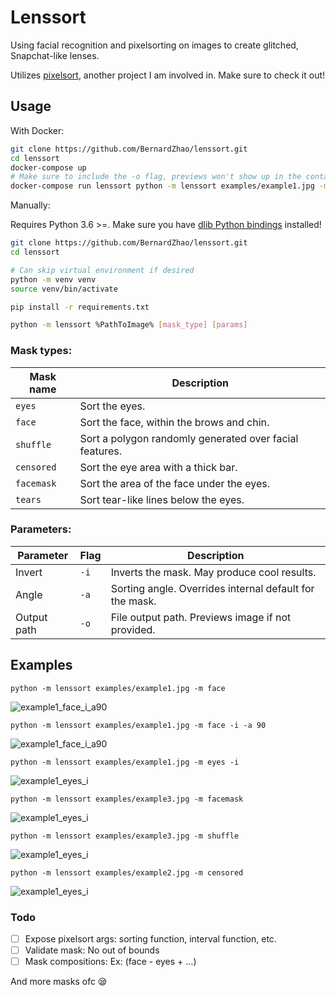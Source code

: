 # Lenssort

Using facial recognition and pixelsorting on images to create glitched, Snapchat-like lenses.

Utilizes [pixelsort](https://github.com/satyarth/pixelsort), another project I am involved in. Make sure to check it out!

## Usage

With Docker:

```bash
git clone https://github.com/BernardZhao/lenssort.git
cd lenssort
docker-compose up
# Make sure to include the -o flag, previews won't show up in the container.
docker-compose run lenssort python -m lenssort examples/example1.jpg -m face -o example_result.png
```

Manually:

Requires Python 3.6 >=.
Make sure you have [dlib Python bindings](https://gist.github.com/ageitgey/629d75c1baac34dfa5ca2a1928a7aeaf) installed!

```bash
git clone https://github.com/BernardZhao/lenssort.git
cd lenssort

# Can skip virtual environment if desired
python -m venv venv 
source venv/bin/activate

pip install -r requirements.txt

python -m lenssort %PathToImage% [mask_type] [params]
```

### Mask types:

Mask name | Description
----------|------------
`eyes`    | Sort the eyes.
`face`    | Sort the face, within the brows and chin.
`shuffle` | Sort a polygon randomly generated over facial features.
`censored`| Sort the eye area with a thick bar.
`facemask`| Sort the area of the face under the eyes.
`tears`   | Sort tear-like lines below the eyes.

### Parameters:

Parameter   | Flag 	| Description
------------|-------|------------
Invert      | `-i`	| Inverts the mask. May produce cool results.
Angle       | `-a`	| Sorting angle. Overrides internal default for the mask.
Output path | `-o`	| File output path. Previews image if not provided.


## Examples

`python -m lenssort examples/example1.jpg -m face`

![example1_face_i_a90](/examples/results/example1_face.png)


`python -m lenssort examples/example1.jpg -m face -i -a 90`

![example1_face_i_a90](/examples/results/example1_face_i_a90.png)


`python -m lenssort examples/example1.jpg -m eyes -i`

![example1_eyes_i](/examples/results/example1_eyes_i.png)


`python -m lenssort examples/example3.jpg -m facemask`

![example1_eyes_i](/examples/results/example3_facemask.png)


`python -m lenssort examples/example3.jpg -m shuffle`

![example1_eyes_i](/examples/results/example3_shuffle.png)


`python -m lenssort examples/example2.jpg -m censored`

![example1_eyes_i](/examples/results/example2_censored.png)

### Todo
- [ ] Expose pixelsort args: sorting function, interval function, etc.
- [ ] Validate mask: No out of bounds
- [ ] Mask compositions: Ex: (face - eyes + ...)

And more masks ofc 😪